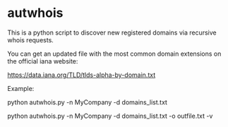 # autwhois
This is a python script to discover new registered domains via recursive whois requests.

You can get an updated file with the most common domain extensions on the official iana website:

https://data.iana.org/TLD/tlds-alpha-by-domain.txt

Example: 

python autwhois.py -n MyCompany -d domains_list.txt

python autwhois.py -n MyCompany -d domains_list.txt -o outfile.txt -v
